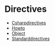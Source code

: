 # Directives

* [Csharpdirectives](./csharpdirectives.md)
* [Howto](./howto.md)
* [Object](./object.md)
* [Standarddirectives](./standarddirectives.md)
